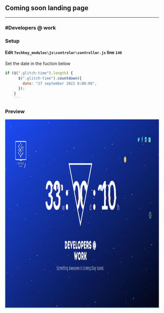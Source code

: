 ## Coming soon landing page

---

### \#Developers @ work

### Setup

#### Edit `Techkey_modules\js\controler\controller.js` line `146`

Set the date in the fuction below

````js
if ($(".glitch-time").length) {
      $(".glitch-time").countdown({
        date: "27 september 2022 8:00:00",
      });
    }
    ```
````

### Preview

<a href="#">
    <img src="https://github.com/aknjoroge/Glitch-Coming-soon/blob/master/preview.png" alt="Logo" width="1366" height="615">
  </a>
